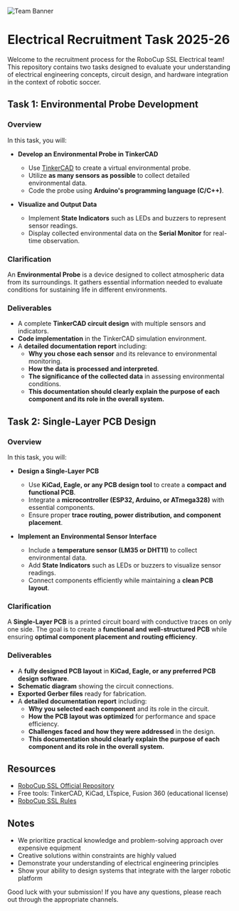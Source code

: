 ![Team Banner](/images/Team%20Banner.png)

# Electrical Recruitment Task 2025-26

Welcome to the recruitment process for the RoboCup SSL Electrical team! This repository contains two tasks designed to evaluate your understanding of electrical engineering concepts, circuit design, and hardware integration in the context of robotic soccer.

## Task 1: Environmental Probe Development  

### Overview  
In this task, you will:  

- **Develop an Environmental Probe in TinkerCAD**  
  - Use [TinkerCAD](https://www.tinkercad.com) to create a virtual environmental probe.  
  - Utilize **as many sensors as possible** to collect detailed environmental data.  
  - Code the probe using **Arduino's programming language (C/C++)**.   

- **Visualize and Output Data**  
  - Implement **State Indicators** such as LEDs and buzzers to represent sensor readings.  
  - Display collected environmental data on the **Serial Monitor** for real-time observation.  

### Clarification  
An **Environmental Probe** is a device designed to collect atmospheric data from its surroundings. It gathers essential information needed to evaluate conditions for sustaining life in different environments.  

### Deliverables  
- A complete **TinkerCAD circuit design** with multiple sensors and indicators.  
- **Code implementation** in the TinkerCAD simulation environment.  
- A **detailed documentation report** including:  
  - **Why you chose each sensor** and its relevance to environmental monitoring.  
  - **How the data is processed and interpreted**.  
  - **The significance of the collected data** in assessing environmental conditions.  
  - **This documentation should clearly explain the purpose of each component and its role in the overall system.**  



## Task 2: Single-Layer PCB Design  

### Overview  
In this task, you will:  

- **Design a Single-Layer PCB**  
  - Use **KiCad, Eagle, or any PCB design tool** to create a **compact and functional PCB**.  
  - Integrate a **microcontroller (ESP32, Arduino, or ATmega328)** with essential components.  
  - Ensure proper **trace routing, power distribution, and component placement**.  

- **Implement an Environmental Sensor Interface**  
  - Include a **temperature sensor (LM35 or DHT11)** to collect environmental data.  
  - Add **State Indicators** such as LEDs or buzzers to visualize sensor readings.  
  - Connect components efficiently while maintaining a **clean PCB layout**.  

### Clarification  
A **Single-Layer PCB** is a printed circuit board with conductive traces on only one side. The goal is to create a **functional and well-structured PCB** while ensuring **optimal component placement and routing efficiency**.  

### Deliverables  
- A **fully designed PCB layout** in **KiCad, Eagle, or any preferred PCB design software**.  
- **Schematic diagram** showing the circuit connections.  
- **Exported Gerber files** ready for fabrication.  
- A **detailed documentation report** including:  
  - **Why you selected each component** and its role in the circuit.  
  - **How the PCB layout was optimized** for performance and space efficiency.  
  - **Challenges faced and how they were addressed** in the design.  
  - **This documentation should clearly explain the purpose of each component and its role in the overall system.**  


## Resources
- [RoboCup SSL Official Repository](https://github.com/RoboCup-SSL)
- Free tools: TinkerCAD, KiCad, LTspice, Fusion 360 (educational license)
- [RoboCup SSL Rules](https://ssl.robocup.org/rules/)

## Notes
- We prioritize practical knowledge and problem-solving approach over expensive equipment
- Creative solutions within constraints are highly valued
- Demonstrate your understanding of electrical engineering principles
- Show your ability to design systems that integrate with the larger robotic platform

Good luck with your submission! If you have any questions, please reach out through the appropriate channels.
